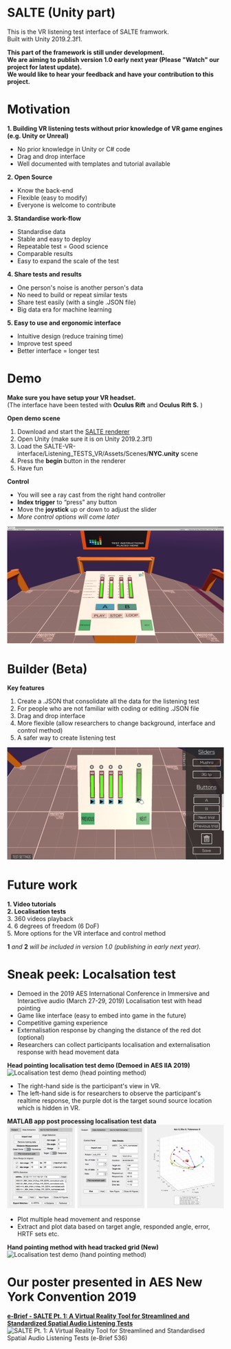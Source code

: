# SALTE (Unity part)
This is the VR listening test interface of SALTE framwork. <br/>
Built with Unity 2019.2.3f1.

**This part of the framework is still under development.** <br/>
**We are aiming to publish version 1.0 early next year (Please "Watch" our project for latest update).** <br/>
**We would like to hear your feedback and have your contribution to this project.** <br/>


# Motivation
**1. Building VR listening tests without prior knowledge of VR game engines (e.g. Unity or Unreal)** <br/>
- No prior knowledge in Unity or C# code
- Drag and drop interface
- Well documented with templates and tutorial available

**2. Open Source** <br/>
- Know the back-end
- Flexible (easy to modify)
- Everyone is welcome to contribute

**3. Standardise work-flow** <br/>
- Standardise data
- Stable and easy to deploy
- Repeatable test = Good science
- Comparable results
- Easy to expand the scale of the test

**4. Share tests and results** <br/>
- One person's noise is another person's data
- No need to build or repeat similar tests
- Share test easily (with a single .JSON file)
- Big data era for machine learning

**5. Easy to use and ergonomic interface** <br/>
- Intuitive design (reduce training time)
- Improve test speed
- Better interface = longer test

# Demo
**Make sure you have setup your VR headset.** <br/>
(The interface have been tested with **Oculus Rift** and **Oculus Rift S.** )

**Open demo scene**
1. Download and start the [SALTE renderer](https://github.com/AudioLabYork/SALTE-audio-renderer)
2. Open Unity (make sure it is on Unity 2019.2.3f1)
3. Load the SALTE-VR-interface/Listening_TESTS_VR/Assets/Scenes/**NYC.unity** scene
4. Press the **begin** button in the renderer
5. Have fun

**Control**
- You will see a ray cast from the right hand controller
- **Index trigger** to “press” any button
- Move the **joystick** up or down to adjust the slider
- *More control options will come later*

![3GPP test](/3gScreen.PNG) <br/>

# Builder (Beta)
**Key features**
1. Create a .JSON that consolidate all the data for the listening test
2. For people who are not familiar with coding or editing .JSON file
3. Drag and drop interface
4. More flexible (allow researchers to change background, interface and control method)
5. A safer way to create listening test

![Builder](/builder2hand.png) <br/>

# Future work 
**1. Video tutorials** <br/>
**2. Localisation tests** <br/>
3. 360 videos playback <br/>
4. 6 degrees of freedom (6 DoF) <br/>
5. More options for the VR interface and control method <br/>

**1** *and* **2** *will be included in version 1.0 (publishing in early next year).*

# Sneak peek: Localsation test
- Demoed in the 2019 AES International Conference in Immersive and Interactive audio (March 27-29, 2019) Localisation test with head pointing
- Game like interface (easy to embed into game in the future)
- Competitive gaming experience 
- Externalisation response by changing the distance of the red dot (optional)
- Researchers can collect participants localisation and externalisation response with head movement data

**Head pointing localisation test demo (Demoed in AES IIA 2019)** <br/>
![Localisation test demo (head pointing method)](/head_pointing.gif) <br/>
- The right-hand side is the participant's view in VR. <br/>
- The left-hand side is for researchers to observe the participant's realtime response, the purple dot is the target sound source location which is hidden in VR. 

**MATLAB app post processing localisation test data** <br/>
![MATLAB app for localsiation test data](/MATLAB_app.png) <br/>
- Plot multiple head movement and response
- Extract and plot data based on target angle, responded angle, error, HRTF sets etc. 

**Hand pointing method with head tracked grid (New)** <br/>
![Localisation test demo (hand pointing method)](/hand_pointing.gif) <br/>

# Our poster presented in AES New York Convention 2019

[**e-Brief - SALTE Pt. 1: A Virtual Reality Tool for Streamlined and Standardized Spatial Audio Listening Tests**](http://www.aes.org/e-lib/browse.cfm?elib=20559) <br/>
![SALTE Pt. 1: A Virtual Reality Tool for Streamlined and Standardised Spatial Audio Listening Tests (e-Brief 536)](/AES_NY_poster_landscape_2019%20copy.jpg)
